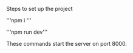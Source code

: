 Steps to set up the project 


'''npm i '''

'''npm run dev'''


These commands start the server on port 8000.

